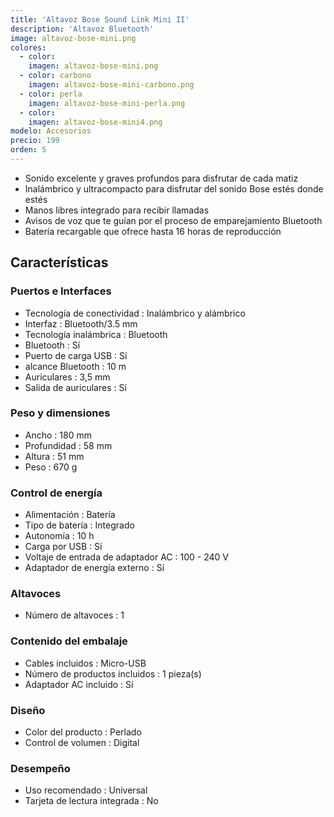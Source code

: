 ```yaml
---
title: 'Altavoz Bose Sound Link Mini II'
description: 'Altavoz Bluetooth'
image: altavoz-bose-mini.png
colores:
  - color:
    imagen: altavoz-bose-mini.png
  - color: carbono
    imagen: altavoz-bose-mini-carbono.png
  - color: perla
    imagen: altavoz-bose-mini-perla.png
  - color:
    imagen: altavoz-bose-mini4.png
modelo: Accesorios
precio: 199
orden: 5
---
```


- Sonido excelente y graves profundos para disfrutar de cada matiz
- Inalámbrico y ultracompacto para disfrutar del sonido Bose estés donde estés
- Manos libres integrado para recibir llamadas
- Avisos de voz que te guían por el proceso de emparejamiento Bluetooth
- Batería recargable que ofrece hasta 16 horas de reproducción

## Características

### Puertos e Interfaces

  - Tecnología de conectividad : Inalámbrico y alámbrico
  - Interfaz : Bluetooth/3.5 mm
  - Tecnología inalámbrica : Bluetooth
  - Bluetooth : Sí
  - Puerto de carga USB : Sí
  - alcance Bluetooth : 10 m
  - Auriculares : 3,5 mm
  - Salida de auriculares : Sí

### Peso y dimensiones

  - Ancho : 180 mm
  - Profundidad : 58 mm
  - Altura : 51 mm
  - Peso : 670 g

### Control de energía

  - Alimentación : Batería
  - Tipo de batería : Integrado
  - Autonomía : 10 h
  - Carga por USB : Sí
  - Voltaje de entrada de adaptador AC : 100 - 240 V
  - Adaptador de energía externo : Sí

### Altavoces

  - Número de altavoces : 1

### Contenido del embalaje

  - Cables incluidos : Micro-USB
  - Número de productos incluidos : 1 pieza(s)
  - Adaptador AC incluido : Sí

### Diseño

  - Color del producto : Perlado
  - Control de volumen : Digital

### Desempeño

  - Uso recomendado : Universal
  - Tarjeta de lectura integrada : No

